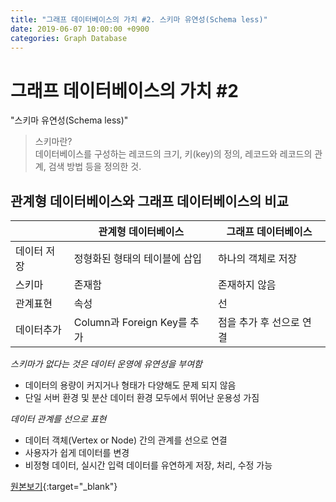 ```yaml
---
title: "그래프 데이터베이스의 가치 #2. 스키마 유연성(Schema less)"
date: 2019-06-07 10:00:00 +0900
categories: Graph Database
---
```


# 그래프 데이터베이스의 가치 #2

"스키마 유연성(Schema less)"

> 스키마란?  
> 데이터베이스를 구성하는 레코드의 크기, 키(key)의 정의, 레코드와 레코드의 관계, 검색 방법 등을 정의한 것.

## 관계형 데이터베이스와 그래프 데이터베이스의 비교

| |관계형 데이터베이스|그래프 데이터베이스|
|---|---|---|
|데이터 저장|정형화된 형태의 테이블에 삽입|하나의 객체로 저장|
|스키마|존재함|존재하지 않음|
|관계표현|속성|선|
|데이터추가|Column과 Foreign Key를 추가|점을 추가 후 선으로 연결|

*스키마가 없다는 것은 데이터 운영에 유연성을 부여함*

- 데이터의 용량이 커지거나 형태가 다양해도 문제 되지 않음
- 단일 서버 환경 및 분산 데이터 환경 모두에서 뛰어난 운용성 가짐

*데이터 관계를 선으로 표현*

- 데이터 객체(Vertex or Node) 간의 관계를 선으로 연결
- 사용자가 쉽게 데이터를 변경
- 비정형 데이터, 실시간 입력 데이터를 유연하게 저장, 처리, 수정 가능

[원본보기](https://bitnine.tistory.com/280){:target="_blank"}


